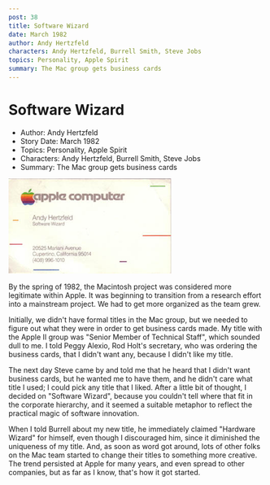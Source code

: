 ```yaml
---
post: 38
title: Software Wizard
date: March 1982
author: Andy Hertzfeld
characters: Andy Hertzfeld, Burrell Smith, Steve Jobs
topics: Personality, Apple Spirit
summary: The Mac group gets business cards
---
```


# Software Wizard
* Author: Andy Hertzfeld
* Story Date: March 1982
* Topics: Personality, Apple Spirit
* Characters: Andy Hertzfeld, Burrell Smith, Steve Jobs
* Summary: The Mac group gets business cards

![Photograph of Andy Hertzfeld's business card](images/software_wizard.jpg) 

By the spring of 1982, the Macintosh project was considered more legitimate within Apple.  It was beginning to transition from a research effort into a mainstream project.  We had to get more organized as the team grew.

Initially, we didn't have formal titles in the Mac group, but we needed to figure out what they were in order to get business cards made.  My title with the Apple II group was "Senior Member of Technical Staff", which sounded dull to me.  I told Peggy Alexio, Rod Holt's secretary, who was ordering the business cards, that I didn't want any, because I didn't like my title.

The next day Steve came by and told me that he heard that I didn't want business cards, but he wanted me to have them, and he didn't care what title I used; I could pick any title that I liked.  After a little bit of thought, I decided on "Software Wizard", because you couldn't tell where that fit in the corporate hierarchy, and it seemed a suitable metaphor to reflect the practical magic of software innovation.

When I told Burrell about my new title, he immediately claimed "Hardware Wizard" for himself, even though I discouraged him, since it diminished the uniqueness of my title.  And, as soon as word got around, lots of other folks on the Mac team started to change their titles to something more creative.  The trend persisted at Apple for many years, and even spread to other companies, but as far as I know, that's how it got started.